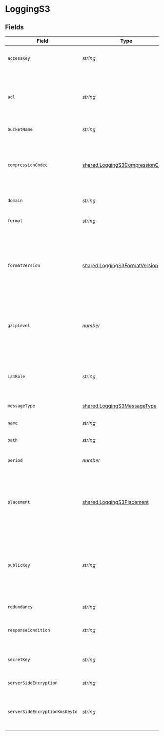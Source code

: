 # LoggingS3


## Fields

| Field                                                                                                                                                                                                                                                                            | Type                                                                                                                                                                                                                                                                             | Required                                                                                                                                                                                                                                                                         | Description                                                                                                                                                                                                                                                                      | Example                                                                                                                                                                                                                                                                          |
| -------------------------------------------------------------------------------------------------------------------------------------------------------------------------------------------------------------------------------------------------------------------------------- | -------------------------------------------------------------------------------------------------------------------------------------------------------------------------------------------------------------------------------------------------------------------------------- | -------------------------------------------------------------------------------------------------------------------------------------------------------------------------------------------------------------------------------------------------------------------------------- | -------------------------------------------------------------------------------------------------------------------------------------------------------------------------------------------------------------------------------------------------------------------------------- | -------------------------------------------------------------------------------------------------------------------------------------------------------------------------------------------------------------------------------------------------------------------------------- |
| `accessKey`                                                                                                                                                                                                                                                                      | *string*                                                                                                                                                                                                                                                                         | :heavy_minus_sign:                                                                                                                                                                                                                                                               | The access key for your S3 account. Not required if `iam_role` is provided.                                                                                                                                                                                                      |                                                                                                                                                                                                                                                                                  |
| `acl`                                                                                                                                                                                                                                                                            | *string*                                                                                                                                                                                                                                                                         | :heavy_minus_sign:                                                                                                                                                                                                                                                               | The access control list (ACL) specific request header. See the AWS documentation for [Access Control List (ACL) Specific Request Headers](https://docs.aws.amazon.com/AmazonS3/latest/API/mpUploadInitiate.html#initiate-mpu-acl-specific-request-headers) for more information. |                                                                                                                                                                                                                                                                                  |
| `bucketName`                                                                                                                                                                                                                                                                     | *string*                                                                                                                                                                                                                                                                         | :heavy_minus_sign:                                                                                                                                                                                                                                                               | The bucket name for S3 account.                                                                                                                                                                                                                                                  |                                                                                                                                                                                                                                                                                  |
| `compressionCodec`                                                                                                                                                                                                                                                               | [shared.LoggingS3CompressionCodec](../../models/shared/loggings3compressioncodec.md)                                                                                                                                                                                             | :heavy_minus_sign:                                                                                                                                                                                                                                                               | The codec used for compressing your logs. Valid values are `zstd`, `snappy`, and `gzip`. Specifying both `compression_codec` and `gzip_level` in the same API request will result in an error.                                                                                   |                                                                                                                                                                                                                                                                                  |
| `domain`                                                                                                                                                                                                                                                                         | *string*                                                                                                                                                                                                                                                                         | :heavy_minus_sign:                                                                                                                                                                                                                                                               | The domain of the Amazon S3 endpoint.                                                                                                                                                                                                                                            |                                                                                                                                                                                                                                                                                  |
| `format`                                                                                                                                                                                                                                                                         | *string*                                                                                                                                                                                                                                                                         | :heavy_minus_sign:                                                                                                                                                                                                                                                               | A Fastly [log format string](https://docs.fastly.com/en/guides/custom-log-formats).                                                                                                                                                                                              | %h %l %u %t "%r" %&gt;s %b                                                                                                                                                                                                                                                       |
| `formatVersion`                                                                                                                                                                                                                                                                  | [shared.LoggingS3FormatVersion](../../models/shared/loggings3formatversion.md)                                                                                                                                                                                                   | :heavy_minus_sign:                                                                                                                                                                                                                                                               | The version of the custom logging format used for the configured endpoint. The logging call gets placed by default in `vcl_log` if `format_version` is set to `2` and in `vcl_deliver` if `format_version` is set to `1`.<br/>                                                   | 2                                                                                                                                                                                                                                                                                |
| `gzipLevel`                                                                                                                                                                                                                                                                      | *number*                                                                                                                                                                                                                                                                         | :heavy_minus_sign:                                                                                                                                                                                                                                                               | The level of gzip encoding when sending logs (default `0`, no compression). Specifying both `compression_codec` and `gzip_level` in the same API request will result in an error.                                                                                                | 0                                                                                                                                                                                                                                                                                |
| `iamRole`                                                                                                                                                                                                                                                                        | *string*                                                                                                                                                                                                                                                                         | :heavy_minus_sign:                                                                                                                                                                                                                                                               | The Amazon Resource Name (ARN) for the IAM role granting Fastly access to S3. Not required if `access_key` and `secret_key` are provided.                                                                                                                                        |                                                                                                                                                                                                                                                                                  |
| `messageType`                                                                                                                                                                                                                                                                    | [shared.LoggingS3MessageType](../../models/shared/loggings3messagetype.md)                                                                                                                                                                                                       | :heavy_minus_sign:                                                                                                                                                                                                                                                               | How the message should be formatted.                                                                                                                                                                                                                                             | classic                                                                                                                                                                                                                                                                          |
| `name`                                                                                                                                                                                                                                                                           | *string*                                                                                                                                                                                                                                                                         | :heavy_minus_sign:                                                                                                                                                                                                                                                               | The name for the real-time logging configuration.                                                                                                                                                                                                                                | test-log-endpoint                                                                                                                                                                                                                                                                |
| `path`                                                                                                                                                                                                                                                                           | *string*                                                                                                                                                                                                                                                                         | :heavy_minus_sign:                                                                                                                                                                                                                                                               | The path to upload logs to.                                                                                                                                                                                                                                                      |                                                                                                                                                                                                                                                                                  |
| `period`                                                                                                                                                                                                                                                                         | *number*                                                                                                                                                                                                                                                                         | :heavy_minus_sign:                                                                                                                                                                                                                                                               | How frequently log files are finalized so they can be available for reading (in seconds).                                                                                                                                                                                        | 3600                                                                                                                                                                                                                                                                             |
| `placement`                                                                                                                                                                                                                                                                      | [shared.LoggingS3Placement](../../models/shared/loggings3placement.md)                                                                                                                                                                                                           | :heavy_minus_sign:                                                                                                                                                                                                                                                               | Where in the generated VCL the logging call should be placed. If not set, endpoints with `format_version` of 2 are placed in `vcl_log` and those with `format_version` of 1 are placed in `vcl_deliver`.<br/>                                                                    | null                                                                                                                                                                                                                                                                             |
| `publicKey`                                                                                                                                                                                                                                                                      | *string*                                                                                                                                                                                                                                                                         | :heavy_minus_sign:                                                                                                                                                                                                                                                               | A PGP public key that Fastly will use to encrypt your log files before writing them to disk.                                                                                                                                                                                     | -----BEGIN PRIVATE KEY-----<br/>...<br/>-----END PRIVATE KEY-----<br/>                                                                                                                                                                                                           |
| `redundancy`                                                                                                                                                                                                                                                                     | *string*                                                                                                                                                                                                                                                                         | :heavy_minus_sign:                                                                                                                                                                                                                                                               | The S3 redundancy level.                                                                                                                                                                                                                                                         |                                                                                                                                                                                                                                                                                  |
| `responseCondition`                                                                                                                                                                                                                                                              | *string*                                                                                                                                                                                                                                                                         | :heavy_minus_sign:                                                                                                                                                                                                                                                               | The name of an existing condition in the configured endpoint, or leave blank to always execute.                                                                                                                                                                                  | null                                                                                                                                                                                                                                                                             |
| `secretKey`                                                                                                                                                                                                                                                                      | *string*                                                                                                                                                                                                                                                                         | :heavy_minus_sign:                                                                                                                                                                                                                                                               | The secret key for your S3 account. Not required if `iam_role` is provided.                                                                                                                                                                                                      |                                                                                                                                                                                                                                                                                  |
| `serverSideEncryption`                                                                                                                                                                                                                                                           | *string*                                                                                                                                                                                                                                                                         | :heavy_minus_sign:                                                                                                                                                                                                                                                               | Set this to `AES256` or `aws:kms` to enable S3 Server Side Encryption.                                                                                                                                                                                                           |                                                                                                                                                                                                                                                                                  |
| `serverSideEncryptionKmsKeyId`                                                                                                                                                                                                                                                   | *string*                                                                                                                                                                                                                                                                         | :heavy_minus_sign:                                                                                                                                                                                                                                                               | Optional server-side KMS Key Id. Must be set if `server_side_encryption` is set to `aws:kms` or `AES256`.                                                                                                                                                                        |                                                                                                                                                                                                                                                                                  |